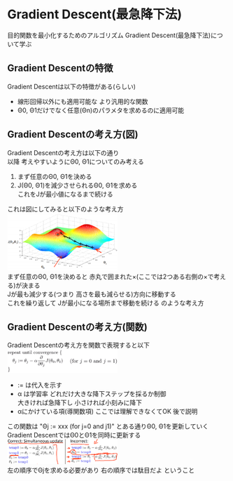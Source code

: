 # Gradient Descent(最急降下法)
目的関数を最小化するためのアルゴリズム Gradient Descent(最急降下法)について学ぶ  

## Gradient Descentの特徴
Gradient Descentは以下の特徴がある(らしい)
* 線形回帰以外にも適用可能な より汎用的な関数
* Θ0, Θ1だけでなく任意(Θn)のパラメタを求めるのに適用可能

## Gradient Descentの考え方(図)
Gradient Descentの考え方は以下の通り  
以降 考えやすいようにΘ0, Θ1についてのみ考える
1. まず任意のΘ0, Θ1を決める
1. J(Θ0, Θ1)を減少させられるΘ0, Θ1を求める  
   これをJが最小値になるまで続ける  

これは図にしてみると以下のような考え方  
<img src="../../img/01_08_gradient_descent_graph.png" width=50%>  
まず任意のΘ0, Θ1を決めると 赤丸で囲まれた×(ここでは2つある右側の×で考える)が決まる  
Jが最も減少する(つまり 高さを最も減らせる)方向に移動する  
これを繰り返して Jが最小になる場所まで移動を続ける のような考え方  

## Gradient Descentの考え方(関数)
Gradient Descentの考え方を関数で表現すると以下  
<img src="../../img/01_08_gradient_descent_algorithm.png" width=50%>  
* := は代入を示す
* α は学習率 どれだけ大きな降下ステップを採るか制御  
  大きければ急降下し 小さければ小刻みに降下
* αにかけている項(導関数項) ここでは理解できなくてOK 後で説明

この関数は "Θj := xxx (for j=0 and j1)" とある通りΘ0, Θ1を更新していく  
Gradient DescentではΘ0とΘ1を同時に更新する  
<img src="../../img/01_08_gradient_descent_algorithm_simultaneous.png" width=50%>  
左の順序でΘjを求める必要があり 右の順序では駄目だよ ということ
